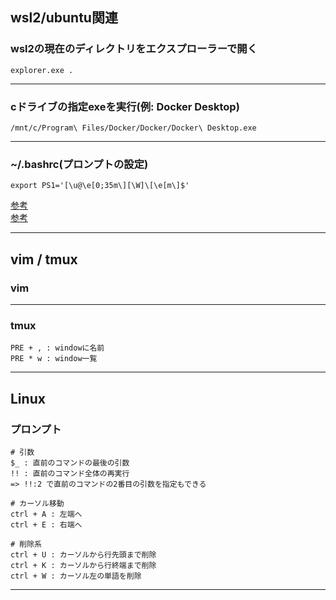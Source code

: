 ## wsl2/ubuntu関連

### wsl2の現在のディレクトリをエクスプローラーで開く
```
explorer.exe .
```
---

### cドライブの指定exeを実行(例: Docker Desktop)
```
/mnt/c/Program\ Files/Docker/Docker/Docker\ Desktop.exe
```
---

### ~/.bashrc(プロンプトの設定)
```
export PS1='[\u@\e[0;35m\][\W]\[\e[m\]$'
```
[参考](https://atmarkit.itmedia.co.jp/flinux/rensai/linuxtips/002cngprmpt.html)  
[参考](https://qiita.com/zaburo/items/9194cd9eb841dea897a0)

---

## vim / tmux

### vim

---

### tmux
```
PRE + , : windowに名前
PRE * w : window一覧
```
---

## Linux

### プロンプト
```
# 引数
$_ : 直前のコマンドの最後の引数
!! : 直前のコマンド全体の再実行
=> !!:2 で直前のコマンドの2番目の引数を指定もできる

# カーソル移動
ctrl + A : 左端へ
ctrl + E : 右端へ

# 削除系
ctrl + U : カーソルから行先頭まで削除
ctrl + K : カーソルから行終端まで削除
ctrl + W : カーソル左の単語を削除

```
---

